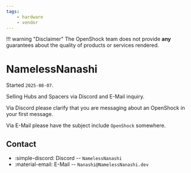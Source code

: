 ```yaml
---
tags:
    - hardware
    - vendor
---
```


!!! warning "Disclaimer"
    The OpenShock team does not provide **any** guarantees about the quality of products or services rendered.

# NamelessNanashi

Started `2025-08-07`.

Selling Hubs and Spacers via Discord and E-Mail inquiry.

Via Discord please clarify that you are messaging about an OpenShock in your first message.

Via E-Mail please have the subject include `OpenShock` somewhere.

## Contact

- :simple-discord: Discord -- `NamelessNanashi`
- :material-email: E-Mail -- `Nanashi@NamelessNanashi.dev`
